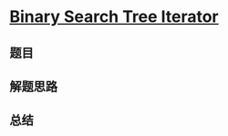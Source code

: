 # [Binary Search Tree Iterator](https://leetcode.com/problems/binary-search-tree-iterator/)
## 题目


## 解题思路


## 总结


